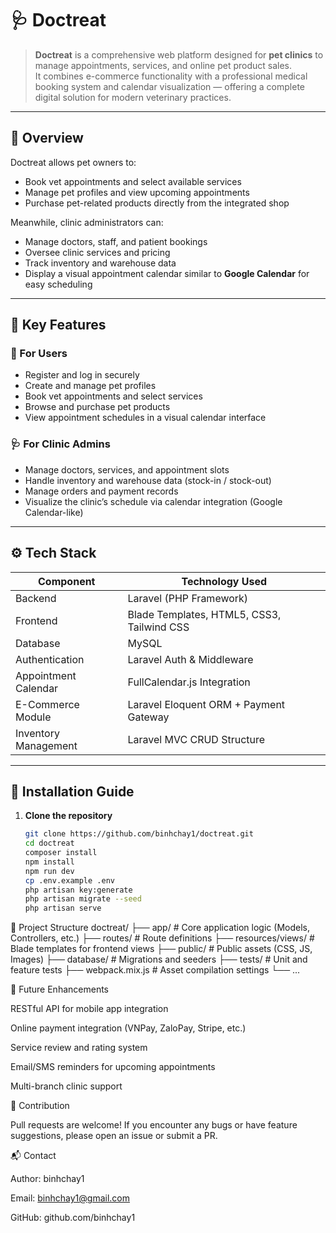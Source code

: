 # 🩺 Doctreat

> **Doctreat** is a comprehensive web platform designed for **pet clinics** to manage appointments, services, and online pet product sales.  
> It combines e-commerce functionality with a professional medical booking system and calendar visualization — offering a complete digital solution for modern veterinary practices.

---

## 🐾 Overview

Doctreat allows pet owners to:
- Book vet appointments and select available services  
- Manage pet profiles and view upcoming appointments  
- Purchase pet-related products directly from the integrated shop  

Meanwhile, clinic administrators can:
- Manage doctors, staff, and patient bookings  
- Oversee clinic services and pricing  
- Track inventory and warehouse data  
- Display a visual appointment calendar similar to **Google Calendar** for easy scheduling  

---

## 🚀 Key Features

### 🧍 For Users
- Register and log in securely  
- Create and manage pet profiles  
- Book vet appointments and select services  
- Browse and purchase pet products  
- View appointment schedules in a visual calendar interface  

### 🩺 For Clinic Admins
- Manage doctors, services, and appointment slots  
- Handle inventory and warehouse data (stock-in / stock-out)  
- Manage orders and payment records  
- Visualize the clinic’s schedule via calendar integration (Google Calendar-like)  

---

## ⚙️ Tech Stack

| Component             | Technology Used                     |
|-----------------------|------------------------------------|
| Backend               | Laravel (PHP Framework)            |
| Frontend              | Blade Templates, HTML5, CSS3, Tailwind CSS |
| Database              | MySQL                              |
| Authentication        | Laravel Auth & Middleware           |
| Appointment Calendar  | FullCalendar.js Integration         |
| E-Commerce Module     | Laravel Eloquent ORM + Payment Gateway |
| Inventory Management  | Laravel MVC CRUD Structure          |

---

## 🧰 Installation Guide

1. **Clone the repository**
   ```bash
   git clone https://github.com/binhchay1/doctreat.git
   cd doctreat
   composer install
   npm install
   npm run dev
   cp .env.example .env
   php artisan key:generate
   php artisan migrate --seed
   php artisan serve


📁 Project Structure
doctreat/
├── app/                 # Core application logic (Models, Controllers, etc.)
├── routes/              # Route definitions
├── resources/views/     # Blade templates for frontend views
├── public/              # Public assets (CSS, JS, Images)
├── database/            # Migrations and seeders
├── tests/               # Unit and feature tests
├── webpack.mix.js       # Asset compilation settings
└── ...


🧩 Future Enhancements

RESTful API for mobile app integration

Online payment integration (VNPay, ZaloPay, Stripe, etc.)

Service review and rating system

Email/SMS reminders for upcoming appointments

Multi-branch clinic support

🤝 Contribution

Pull requests are welcome!
If you encounter any bugs or have feature suggestions, please open an issue or submit a PR.

📬 Contact

Author: binhchay1

Email: binhchay1@gmail.com

GitHub: github.com/binhchay1
